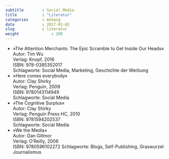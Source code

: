 ```yaml
---
subtitle        : Social Media
title           : "Literatur"
categories      : Anhang
date            : 2017-01-02
slug            : literatur
weight              : 200
---
```

* »The Attention Merchants: The Epic Scramble to Get Inside Our
    Heads«  
    Autor: Tim Wu  
    Verlag: Knopf, 2016  
    ISBN: 978-0385352017  
    Schlagworte: Social Media, Marketing, Geschichte der Werbung
* »Here comes everybody«  
    Autor: Clay Shirky  
    Verlag: Penguin, 2009  
    ISBN: 9780143114949  
    Schlagworte: Social Media
* »The Cognitive Surplus«  
    Autor: Clay Shirky  
    Verlag: Penguin Press HC, 2010  
    ISBN: 9781594202537  
    Schlagworte: Social Media
* »We the Media«  
    Autor: Dan Gillmor  
    Verlag: O’Reilly, 2006  
    ISBN: 9780596102272 Schlagworte: Blogs, Self-Publishing, Graswurzel
    Journalismus
